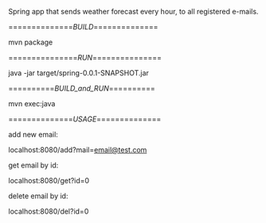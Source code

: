 Spring app that sends weather forecast every hour, to all registered e-mails.



==============_BUILD_==============

mvn package



===============_RUN_===============

java -jar target/spring-0.0.1-SNAPSHOT.jar



==========_BUILD_and_RUN_==========

mvn exec:java



==============_USAGE_==============

add new email:

localhost:8080/add?mail=email@test.com

get email by id:

localhost:8080/get?id=0

delete email by id:

localhost:8080/del?id=0

